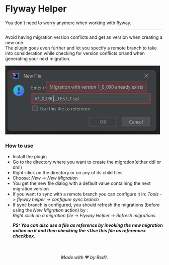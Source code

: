 <h1 style="display: flex">Flyway Helper</h1> 
You don't need to worry anymore when working with flyway.

------------------
Avoid having migration version conflicts and get an <auto-calculated> version when creating a new one.\
The plugin goes even further and let you specify a remote branch to take into 
consideration while checking for version conflicts or/and when generating your 
<auto-calculated> next migration.

![img](flyway-helper-image.png)

### How to use
* Install the plugin 
* Go to the directory where you want to create the migration(either ddl or dml)
* Right-click on the directory or on any of its child files
* Choose: <i>New -> New Migration</i>
* You get the new file dialog with a default value containing the next migration version
* If you want to sync with a remote branch you can configure it in: <i>Tools -> flyway helper -> configure sync branch</i>
* If sync branch is configured, you should refresh the migrations (before using the <i>New Migration</i> action) by : \
<i>Right click on a migration file -> Flyway Helper -> Refresh migrations</i>
  <i><p><b>
    PS: You can also use a file as reference by invoking the new migration action on it and then checking the 
    \<Use this file as reference\> checkbox.
  </b></p></i>

<br>
<h5 style="text-align:center;opacity: 70%">Made with ❤️ by Red1.</h5>